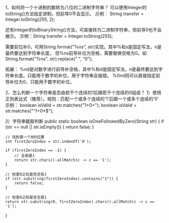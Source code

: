 1、如何将一个十进制的数转为八位的二进制字符串？
可以使用Integer的toString()方法指定进制，但前导0不会显示。
示例： String transfer = Integer.toString(255, 2);

还有Integer的toBinaryString()方法，可直接转为二进制字符串，但前导0也不会展示。
示例：String transfer = Integer.toString(255);

需要前位补0，可用String.format("%ns", str)实现。其中%和s是固定写法，n是最终要达到字符串长度。
但%ns前导补位为空格，需要替换空格为0。如String.format("%ns", str).replace(" ", "0");

拓展：
%nd是对数字进行前导补空格，其中%和d是固定写法，n是最终要达到字符串长度。只能用于数字的补位，用于字符串会报错。
%0nd则可以直接指定前导补位为0，只能用于数字的补位。

2、怎么判断一个字符串是否由若干个连续的1后跟若干个连续的0组成？ 
1）使用正则表达式（推荐）。规则：匹配一个或多个连续的'1'后跟一个或多个连续的'0'
示例：
boolean isValid = str.matches("1+0+");
boolean isValid = str.matches("^1+0*$");

2）字符串截取判断
public static boolean isOneFollowedByZero(String str) {
    if (str == null || str.isEmpty()) {
        return false;
    }

    // 找到第一个0的位置
    int firstZeroIndex = str.indexOf('0');
    
    if (firstZeroIndex == -1) {
        // 全部是1
        return str.chars().allMatch(c -> c == '1');
    }
    
    // 检查0之后是否还有1
    if (str.substring(firstZeroIndex).contains("1")) {
        return false;
    }
    
    // 检查0之前是否全是1
    return str.substring(0, firstZeroIndex).chars().allMatch(c -> c == '1');
}
